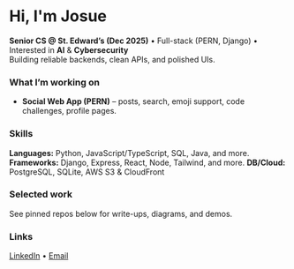 # Hi, I'm Josue

**Senior CS @ St. Edward’s (Dec 2025)** • Full-stack (PERN, Django) • Interested in **AI** & **Cybersecurity**  
Building reliable backends, clean APIs, and polished UIs.

### What I’m working on
- **Social Web App (PERN)** – posts, search, emoji support, code challenges, profile pages.

### Skills
**Languages:** Python, JavaScript/TypeScript, SQL, Java, and more.
**Frameworks:** Django, Express, React, Node, Tailwind, and more.
**DB/Cloud:** PostgreSQL, SQLite, AWS S3 & CloudFront

### Selected work
See pinned repos below for write-ups, diagrams, and demos.

### Links
[LinkedIn](www.linkedin.com/in/josue-serrano-rodriguez-2a535b2b3) • [Email](josue.ale.serrano@gmail.com)
